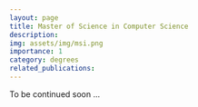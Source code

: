 ```yaml
---
layout: page
title: Master of Science in Computer Science
description: 
img: assets/img/msi.png
importance: 1
category: degrees
related_publications: 
---
```


To be continued soon ...

